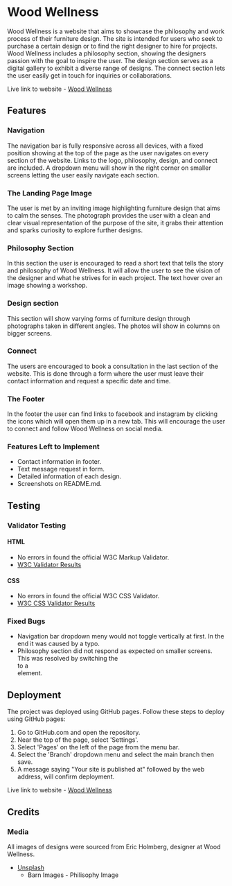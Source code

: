 # Wood Wellness

Wood Wellness is a website that aims to showcase the philosophy and work process of their furniture design. The site is intended for users who seek to purchase a certain design or to find the right designer to hire for projects. Wood Wellness includes a philosophy section, showing the designers passion with the goal to inspire the user. The design section serves as a digital gallery to exhibit a diverse range of designs. The connect section lets the user easily get in touch for inquiries or collaborations.

Live link to website - [Wood Wellness](https://luddehs.github.io/Wood-Wellness/)

## Features

### Navigation
The navigation bar is fully responsive across all devices, with a fixed position showing at the top of the page as the user navigates on every section of the website. Links to the logo, philosophy, design, and connect are included. A dropdown menu will show in the right corner on smaller screens letting the user easily navigate each section.

### The Landing Page Image
The user is met by an inviting image highlighting furniture design that aims to calm the senses. The photograph provides the user with a clean and clear visual representation of the purpose of the site, it grabs their attention and sparks curiosity to explore further designs.

### Philosophy Section
In this section the user is encouraged to read a short text that tells the story and philosophy of Wood Wellness. It will allow the user to see the vision of the designer and what he strives for in each project. The text hover over an image showing a workshop.

### Design section
This section will show varying forms of furniture design through photographs taken in different angles. The photos will show in columns on bigger screens.

### Connect
The users are encouraged to book a consultation in the last section of the website. This is done through a form where the user must leave their contact information and request a specific date and time.

### The Footer
In the footer the user can find links to facebook and instagram by clicking the icons which will open them up in a new tab. This will encourage the user to connect and follow Wood Wellness on social media.

### Features Left to Implement
- Contact information in footer.
- Text message request in form.
- Detailed information of each design.
- Screenshots on README.md.

## Testing

### Validator Testing

#### HTML
- No errors in found the official W3C Markup Validator.
- [W3C Validator Results](https://validator.w3.org/nu/?doc=https%3A%2F%2Fluddehs.github.io%2FWood-Wellness%2F) 

#### CSS
- No errors in found the official W3C CSS Validator.
- [W3C CSS Validator Results](https://jigsaw.w3.org/css-validator/validator?uri=https%3A%2F%2Fluddehs.github.io%2FWood-Wellness%2F&profile=css3svg&usermedium=all&warning=1&vextwarning=&lang=sv)

### Fixed Bugs
- Navigation bar dropdown meny would not toggle vertically at first. In the end it was caused by a typo.
- Philosophy section did not respond as expected on smaller screens. This was resolved by switching the <section> to a <div> element.

## Deployment

The project was deployed using GitHub pages. Follow these steps to deploy using GitHub pages:

1. Go to GitHub.com and open the repository.
2. Near the top of the page, select 'Settings'.
3. Select 'Pages' on the left of the page from the menu bar.
4. Select the 'Branch' dropdown menu and select the main branch then save.
5. A message saying "Your site is published at" followed by the web address, will confirm deployment.

Live link to website - [Wood Wellness](https://luddehs.github.io/Wood-Wellness/)

## Credits

### Media
All images of designs were sourced from Eric Holmberg, designer at Wood Wellness.

- [Unsplash](https://unsplash.com)
  - Barn Images - Philisophy Image
